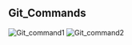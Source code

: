## Git_Commands
![Git_command1](https://user-images.githubusercontent.com/96955002/232187163-cf38877d-92b7-4a95-b695-ba47ee4956ba.png)
![Git_command2](https://user-images.githubusercontent.com/96955002/232187171-ff69396c-a6c4-4a5f-bb1b-0bc176a0df54.png)
